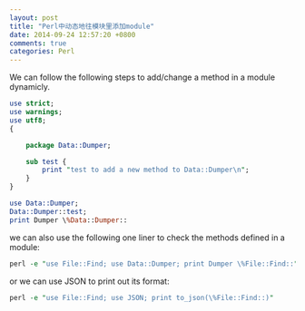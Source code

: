 ```yaml
---
layout: post
title: "Perl中动态地往模块里添加module"
date: 2014-09-24 12:57:20 +0800
comments: true
categories: Perl
---
```

We can follow the following steps to add/change a method in a module dynamicly.  

```pl
use strict;
use warnings;
use utf8;
{

    package Data::Dumper;

    sub test {
        print "test to add a new method to Data::Dumper\n";
    }
}

use Data::Dumper;
Data::Dumper::test;
print Dumper \%Data::Dumper::
```

we can also use the following one liner to check the methods defined in a module:  

```pl
perl -e "use File::Find; use Data::Dumper; print Dumper \%File::Find::"  
```  

or we can use JSON to print out its format:  

```pl
perl -e "use File::Find; use JSON; print to_json(\%File::Find::)"  
```